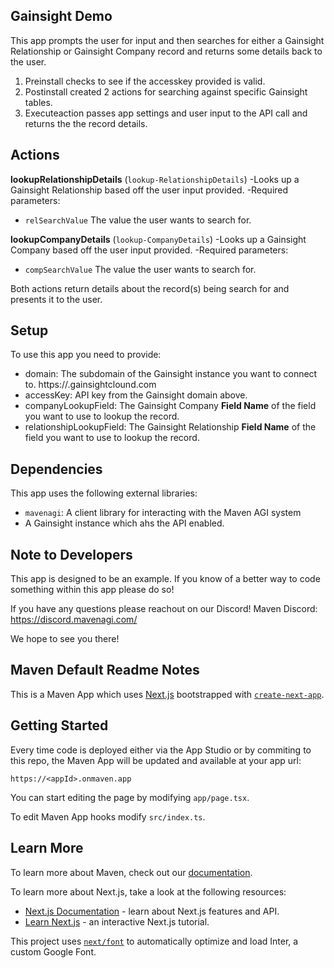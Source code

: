 ## Gainsight Demo

This app prompts the user for input and then searches for either a Gainsight Relationship or Gainsight Company record and returns some details back to the user.

1. Preinstall checks to see if the accesskey provided is valid.
2. Postinstall created 2 actions for searching against specific Gainsight tables.
3. Executeaction passes app settings and user input to the API call and returns the the record details.

## Actions

**lookupRelationshipDetails** (`lookup-RelationshipDetails`)
-Looks up a Gainsight Relationship based off the user input provided.
-Required parameters:

- `relSearchValue` The value the user wants to search for.

**lookupCompanyDetails** (`lookup-CompanyDetails`)
-Looks up a Gainsight Company based off the user input provided.
-Required parameters:

- `compSearchValue` The value the user wants to search for.

Both actions return details about the record(s) being search for and presents it to the user.

## Setup

To use this app you need to provide:

- domain: The subdomain of the Gainsight instance you want to connect to. https://<domain>.gainsightclound.com
- accessKey: API key from the Gainsight domain above.
- companyLookupField: The Gainsight Company **Field Name** of the field you want to use to lookup the record.
- relationshipLookupField: The Gainsight Relationship **Field Name** of the field you want to use to lookup the record.

## Dependencies

This app uses the following external libraries:

- `mavenagi`: A client library for interacting with the Maven AGI system
- A Gainsight instance which ahs the API enabled.

## Note to Developers

This app is designed to be an example. If you know of a better way to code something within this app please do so!

If you have any questions please reachout on our Discord!
Maven Discord:
https://discord.mavenagi.com/

We hope to see you there!

## Maven Default Readme Notes

This is a Maven App which uses [Next.js](https://nextjs.org/) bootstrapped with [`create-next-app`](https://github.com/vercel/next.js/tree/canary/packages/create-next-app).

## Getting Started

Every time code is deployed either via the App Studio or by commiting to this repo, the Maven App will be updated and available at your app url:

`https://<appId>.onmaven.app`

You can start editing the page by modifying `app/page.tsx`.

To edit Maven App hooks modify `src/index.ts`.

## Learn More

To learn more about Maven, check out our [documentation](http://developers.mavenagi.com).

To learn more about Next.js, take a look at the following resources:

- [Next.js Documentation](https://nextjs.org/docs) - learn about Next.js features and API.
- [Learn Next.js](https://nextjs.org/learn) - an interactive Next.js tutorial.

This project uses [`next/font`](https://nextjs.org/docs/basic-features/font-optimization) to automatically optimize and load Inter, a custom Google Font.
